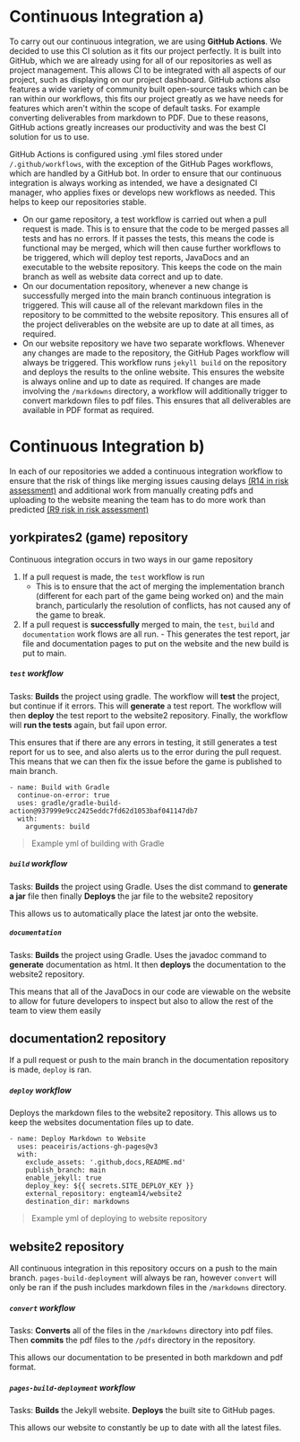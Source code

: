 # Continuous Integration a)

To carry out our continuous integration, we are using **GitHub Actions**. We decided to use this CI solution as it fits our project perfectly. It is built into GitHub, which we are already using for all of our repositories as well as project management. This allows CI to be integrated with all aspects of our project, such as displaying on our project dashboard. GitHub actions also features a wide variety of community built open-source tasks which can be ran within our workflows, this fits our project greatly as we have needs for features which aren't within the scope of default tasks. For example converting deliverables from markdown to PDF. Due to these reasons, GitHub actions greatly increases our productivity and was the best CI solution for us to use.

GitHub Actions is configured using .yml files stored under `/.github/workflows`, with the exception of the GitHub Pages workflows, which are handled by a GitHub bot. In order to ensure that our continuous integration is always working as intended, we have a designated CI manager, who applies fixes or develops new workflows as needed. This helps to keep our repositories stable.
- On our game repository, a test workflow is carried out when a pull request is made. This is to ensure that the code to be merged passes all tests and has no errors. If it passes the tests, this means the code is functional may be merged, which will then cause further workflows to be triggered, which will deploy test reports, JavaDocs and an executable to the website repository. This keeps the code on the main branch as well as website data correct and up to date.
- On our documentation repository, whenever a new change is successfully merged into the main branch continuous integration is triggered. This will cause all of the relevant markdown files in the repository to be committed to the website repository. This ensures all of the project deliverables on the website are up to date at all times, as required.
- On our website repository we have two separate workflows. Whenever any changes are made to the repository, the GitHub Pages workflow will always be triggered. This workflow runs `jekyll build` on the repository and deploys the results to the online website. This ensures the website is always online and up to date as required. If changes are made involving the `/markdowns` directory, a workflow will additionally trigger to convert markdown files to pdf files. This ensures that all deliverables are available in PDF format as required.

# Continuous Integration b)
In each of our repositories we added a continuous integration workflow to ensure that the risk of things like merging issues causing delays [(R14 in risk assessment)](https://engteam14.github.io/website2/pdfs/Risk%20Assessment.pdf) and additional work from manually creating pdfs and uploading to the website meaning the team has to do more work than predicted [(R9 risk in risk assessment)](https://engteam14.github.io/website2/pdfs/Risk%20Assessment.pdf)

## yorkpirates2 (game) repository
Continuous integration occurs in two ways in our game repository
  1. If a pull request is made, the `test`  workflow is run
     - This is to ensure that the act of merging the implementation branch (different for each part of the game being worked on) and the main branch, particularly the resolution of conflicts, has not caused any of the game to break.
  2. If a pull request is **successfully** merged to main, the `test`, `build` and `documentation` work flows are all run.
    - This generates the test report, jar file and documentation pages to put on the website and the new build is put to main.
##### `test` workflow
Tasks: **Builds** the project using gradle. The workflow will **test** the project, but continue if it errors. This will **generate** a test report. The workflow will then **deploy** the test report to the website2 repository. Finally, the workflow will **run the tests** again, but fail upon error.

This ensures that if there are any errors in testing, it still generates a test report for us to see, and also alerts us to the error during the pull request. This means that we can then fix the issue before the game is published to main branch.
```
- name: Build with Gradle
  continue-on-error: true
  uses: gradle/gradle-build-action@937999e9cc2425eddc7fd62d1053baf041147db7
  with:
    arguments: build
```
> Example yml of building with Gradle

##### `build` workflow
Tasks: **Builds** the project using Gradle. Uses the dist command to **generate a jar** file then finally **Deploys** the jar file to the website2 repository

This allows us to automatically place the latest jar onto the website.
##### `documentation`
Tasks: **Builds** the project using Gradle. Uses the javadoc command to **generate** documentation as html. It then **deploys** the documentation to the website2 repository.

This means that all of the JavaDocs in our code are viewable on the website to allow for future developers to inspect but also to allow the rest of the team to view them easily
## documentation2 repository
If a pull request or push to the main branch in the documentation repository is made, `deploy` is ran.
##### `deploy` workflow
Deploys the markdown files to the website2 repository. This allows us to keep the websites documentation files up to date.
```
- name: Deploy Markdown to Website
  uses: peaceiris/actions-gh-pages@v3
  with:
    exclude_assets: '.github,docs,README.md'
    publish_branch: main
    enable_jekyll: true
    deploy_key: ${{ secrets.SITE_DEPLOY_KEY }}
    external_repository: engteam14/website2
    destination_dir: markdowns
```
> Example yml of deploying to website repository

## website2 repository
All continuous integration in this repository occurs on a push to the main branch.
`pages-build-deployment` will always be ran, however `convert` will only be ran if the push includes markdown files in the `/markdowns` directory.
##### `convert` workflow
Tasks: **Converts** all of the files in the `/markdowns` directory into pdf files. Then **commits** the pdf files to the `/pdfs` directory in the repository.

This allows our documentation to be presented in both markdown and pdf format.
##### `pages-build-deployment` workflow
Tasks: **Builds** the Jekyll website. **Deploys** the built site to GitHub pages.

This allows our website to constantly be up to date with all the latest files.
